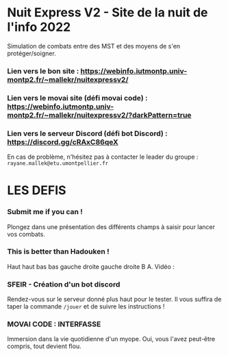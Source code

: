 # Nuit Express V2 - Site de la nuit de l'info 2022
Simulation de combats entre des MST et des moyens de s'en protéger/soigner.

### Lien vers le bon site : https://webinfo.iutmontp.univ-montp2.fr/~mallekr/nuitexpressv2/
### Lien vers le movai site (défi movai code) : https://webinfo.iutmontp.univ-montp2.fr/~mallekr/nuitexpressv2/?darkPattern=true
### Lien vers le serveur Discord (défi bot Discord) : https://discord.gg/cRAxC86qeX

En cas de problème, n'hésitez pas à contacter le leader du groupe : `rayane.mallek@etu.umontpellier.fr`

# LES DEFIS

### Submit me if you can !
Plongez dans une présentation des différents champs à saisir pour lancer vos combats.

### This is better than Hadouken !
Haut haut bas bas gauche droite gauche droite B A.
Vidéo :

### SFEIR - Création d'un bot discord
Rendez-vous sur le serveur donné plus haut pour le tester. Il vous suffira de taper la commande `/jouer` et de suivre les instructions !

### MOVAI CODE : INTERFASSE
Immersion dans la vie quotidienne d'un myope. Oui, vous l'avez peut-être compris, tout devient flou.
